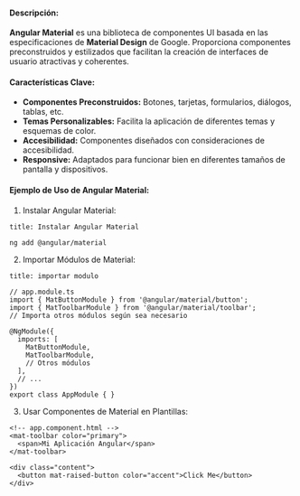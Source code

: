 #### **Descripción:**

**Angular Material** es una biblioteca de componentes UI basada en las especificaciones de **Material Design** de Google. Proporciona componentes preconstruidos y estilizados que facilitan la creación de interfaces de usuario atractivas y coherentes.

#### **Características Clave:**

- **Componentes Preconstruidos:** Botones, tarjetas, formularios, diálogos, tablas, etc.
- **Temas Personalizables:** Facilita la aplicación de diferentes temas y esquemas de color.
- **Accesibilidad:** Componentes diseñados con consideraciones de accesibilidad.
- **Responsive:** Adaptados para funcionar bien en diferentes tamaños de pantalla y dispositivos.

#### **Ejemplo de Uso de Angular Material:**

1. Instalar Angular Material:

```ad-note
title: Instalar Angular Material
```
```
ng add @angular/material
```

2. Importar Módulos de Material:

```ad-important
title: importar modulo
```
```
// app.module.ts
import { MatButtonModule } from '@angular/material/button';
import { MatToolbarModule } from '@angular/material/toolbar';
// Importa otros módulos según sea necesario

@NgModule({
  imports: [
    MatButtonModule,
    MatToolbarModule,
    // Otros módulos
  ],
  // ...
})
export class AppModule { }
```

3. Usar Componentes de Material en Plantillas:

```
<!-- app.component.html -->
<mat-toolbar color="primary">
  <span>Mi Aplicación Angular</span>
</mat-toolbar>

<div class="content">
  <button mat-raised-button color="accent">Click Me</button>
</div>
```

